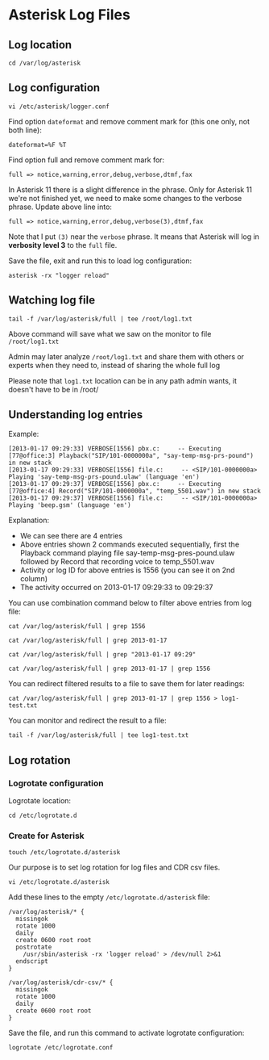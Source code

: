 # Asterisk Log Files

## Log location

```
cd /var/log/asterisk
```

## Log configuration

```
vi /etc/asterisk/logger.conf
```

Find option `dateformat` and remove comment mark for (this one only, not both line):

```
dateformat=%F %T
```

Find option full and remove comment mark for:

```
full => notice,warning,error,debug,verbose,dtmf,fax
```

In Asterisk 11 there is a slight difference in the phrase. Only for Asterisk 11 we're not finished yet, we need to make some changes to the verbose phrase. Update above line into:

```
full => notice,warning,error,debug,verbose(3),dtmf,fax
```

Note that I put `(3)` near the `verbose` phrase. It means that Asterisk will log in **verbosity level 3** to the `full` file.

Save the file, exit and run this to load log configuration:

```
asterisk -rx "logger reload"
```

## Watching log file

```
tail -f /var/log/asterisk/full | tee /root/log1.txt
```

Above command will save what we saw on the monitor to file ```/root/log1.txt```

Admin may later analyze `/root/log1.txt` and share them with others or experts when they need to, instead of sharing the whole full log

Please note that `log1.txt` location can be in any path admin wants, it doesn't have to be in /root/

## Understanding log entries

Example:

```
[2013-01-17 09:29:33] VERBOSE[1556] pbx.c:     -- Executing [77@office:3] Playback("SIP/101-0000000a", "say-temp-msg-prs-pound") in new stack
[2013-01-17 09:29:33] VERBOSE[1556] file.c:     -- <SIP/101-0000000a> Playing 'say-temp-msg-prs-pound.ulaw' (language 'en')
[2013-01-17 09:29:37] VERBOSE[1556] pbx.c:     -- Executing [77@office:4] Record("SIP/101-0000000a", "temp_5501.wav") in new stack
[2013-01-17 09:29:37] VERBOSE[1556] file.c:     -- <SIP/101-0000000a> Playing 'beep.gsm' (language 'en')
```

Explanation:

* We can see there are 4 entries
* Above entries shown 2 commands executed sequentially, first the Playback command playing file say-temp-msg-pres-pound.ulaw followed by Record that recording voice to temp_5501.wav
* Activity or log ID for above entries is 1556 (you can see it on 2nd column)
* The activity occurred on 2013-01-17 09:29:33 to 09:29:37

You can use combination command below to filter above entries from log file:

```
cat /var/log/asterisk/full | grep 1556
```

```
cat /var/log/asterisk/full | grep 2013-01-17
```

```
cat /var/log/asterisk/full | grep "2013-01-17 09:29"
```

```
cat /var/log/asterisk/full | grep 2013-01-17 | grep 1556
```

You can redirect filtered results to a file to save them for later readings:

```
cat /var/log/asterisk/full | grep 2013-01-17 | grep 1556 > log1-test.txt
```

You can monitor and redirect the result to a file:

```
tail -f /var/log/asterisk/full | tee log1-test.txt
```

## Log rotation

### Logrotate configuration

Logrotate location:

```
cd /etc/logrotate.d
```

### Create for Asterisk

```
touch /etc/logrotate.d/asterisk
```

Our purpose is to set log rotation for log files and CDR csv files.

```
vi /etc/logrotate.d/asterisk
```

Add these lines to the empty `/etc/logrotate.d/asterisk` file:

```
/var/log/asterisk/* {
  missingok
  rotate 1000
  daily
  create 0600 root root
  postrotate
    /usr/sbin/asterisk -rx 'logger reload' > /dev/null 2>&1
  endscript
}

/var/log/asterisk/cdr-csv/* {
  missingok
  rotate 1000
  daily
  create 0600 root root
}
```

Save the file, and run this command to activate logrotate configuration:

```
logrotate /etc/logrotate.conf
```
